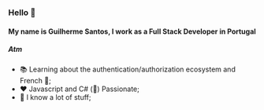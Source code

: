 ### Hello 👋

#### My name is Guilherme Santos, I work as a Full Stack Developer in Portugal

##### Atm

- :books: Learning about the authentication/authorization ecosystem and French 🥖;
- :heart: Javascript and C# (🤨) Passionate;
- :rocket: I know a lot of stuff;
  
